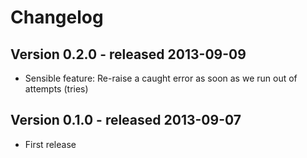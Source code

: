 Changelog
=========

Version 0.2.0 - released 2013-09-09
-------------

* Sensible feature: Re-raise a caught error as soon as we run out of attempts (tries)


Version 0.1.0 - released 2013-09-07
-------------

* First release

